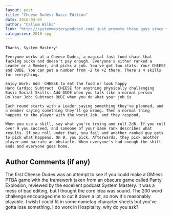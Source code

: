 ```yaml
---
layout: post
title: "Cheese Dudes: Basic Edition"
date: 2016-04-05
author: "Callum Wilks"
link: "http://systemmasterypodcast.com/ just promote these guys since they rule"
categories: 2016 rpg
---
```

```
Thanks, System Mastery!

Everyone works at a Cheese Dudes, a magical fast food chain that fucking sucks and doesn't pay enough. Everyone's either ranked a Leader or a Member, and picks a job. You've got two stats: Your CHEESE and DUDE. You can put a number from -2 to +2 there. There's 4 skills for everything.

Enjoy Work: Add  CHEESE to eat the food or look happy 
Hard Cardio: Subtract  CHEESE for anything physically challenging
Basic Social Skills: Add DUDE when you talk like a normal person
Do Your Job: Subtract DUDE when you do what your job is

Each round starts with a Leader saying something they've planned, and a member saying something they'll go wrong. Then a normal thing happens to the player with the worst Job, and they respond.

When you use a skill, say what you're trying and roll 2d6. If you roll over 9 you succeed, and someone of your same rank describes what results. If you roll under that, you fail and another ranked guy gets to pick what happens. On 9, you pick. Afterwards, they pick another player and narrate an obstacle. When everyone's had enough the shift ends and everyone goes home.

```
## Author Comments (if any)

The first Cheese Dudes was an attempt to see if you could make a GMless PTBA game with the framework taken from an obscure game called Panty Explosion, reviewed by the excellent podcast System Mastery. It was a mess of bad editing, but I thought the core idea was sound. The 200 word challenge encouraged me to cut it down a lot, so now it's reasonably playable. I wish I could fit in some nametag character sheets but you've gotta lose something. I do work in Hospitality, why do you ask?
